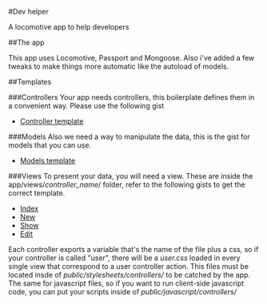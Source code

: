 #Dev helper

A locomotive app to help developers

##The app

This app uses Locomotive, Passport and Mongoose. Also i've added a few tweaks to make things more automatic like the autoload of models.


##Templates

###Controllers
Your app needs controllers, this boilerplate defines them in a convenient way. Please use the following gist

* [Controller template](https://gist.github.com/srebolledo/6525483)

###Models
Also we need a way to manipulate the data, this is the gist for models that you can use.

* [Models template](https://gist.github.com/srebolledo/6525483)



###Views
To present your data, you will need a view. These are inside the app/views/*controller_name*/ folder, refer to the following gists to get the correct template.

* [Index](https://gist.github.com/srebolledo/6526572)
* [New](https://gist.github.com/srebolledo/6526552)
* [Show](https://gist.github.com/srebolledo/6526593)
* [Edit](https://gist.github.com/srebolledo/6526588)

Each controller exports a variable that's the name of the file plus a css, so if your controller is called "user", there will be a *user.css* loaded in every single view that correspond to a user controller action.
This files must be located insde of *public/stylesheets/controllers/* to be catched by the app.
The same for javascript files, so if you want to run client-side javascript code, you can put your scripts inside of *public/javascript/controllers/*


